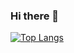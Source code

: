 ### Hi there 👋

[![Top Langs](https://github-readme-stats.vercel.app/api/top-langs/?username=Bikatoo)](https://github.com/anuraghazra/github-readme-stats)
